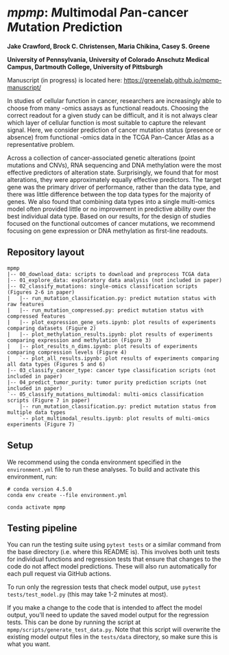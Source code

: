 # *mpmp*: *M*ultimodal *P*an-cancer *M*utation *P*rediction

**Jake Crawford, Brock C. Christensen, Maria Chikina, Casey S. Greene**

**University of Pennsylvania, University of Colorado Anschutz Medical Campus, Dartmouth College, University of Pittsburgh**

Manuscript (in progress) is located here: https://greenelab.github.io/mpmp-manuscript/

In studies of cellular function in cancer, researchers are increasingly able to choose from many -omics assays as functional readouts.
Choosing the correct readout for a given study can be difficult, and it is not always clear which layer of cellular function is most suitable to capture the relevant signal.
Here, we consider prediction of cancer mutation status (presence or absence) from functional -omics data in the TCGA Pan-Cancer Atlas as a representative problem.

Across a collection of cancer-associated genetic alterations (point mutations and CNVs), RNA sequencing and DNA methylation were the most effective predictors of alteration state.
Surprisingly, we found that for most alterations, they were approximately equally effective predictors.
The target gene was the primary driver of performance, rather than the data type, and there was little difference between the top data types for the majority of genes.
We also found that combining data types into a single multi-omics model often provided little or no improvement in predictive ability over the best individual data type.
Based on our results, for the design of studies focused on the functional outcomes of cancer mutations, we recommend focusing on gene expression or DNA methylation as first-line readouts.

## Repository layout

```
mpmp
|-- 00_download_data: scripts to download and preprocess TCGA data
|-- 01_explore_data: exploratory data analysis (not included in paper)
|-- 02_classify_mutations: single-omics classification scripts (Figures 2-6 in paper)
|   |-- run_mutation_classification.py: predict mutation status with raw features
|   |-- run_mutation_compressed.py: predict mutation status with compressed features
|   |-- plot_expression_gene_sets.ipynb: plot results of experiments comparing datasets (Figure 2)
|   |-- plot_methylation_results.ipynb: plot results of experiments comparing expression and methylation (Figure 3)
|   |-- plot_results_n_dims.ipynb: plot results of experiments comparing compression levels (Figure 4)
|   `-- plot_all_results.ipynb: plot results of experiments comparing all data types (Figures 5 and 6)
|-- 03_classify_cancer_type: cancer type classification scripts (not included in paper)
|-- 04_predict_tumor_purity: tumor purity prediction scripts (not included in paper)
`-- 05_classify_mutations_multimodal: multi-omics classification scripts (Figure 7 in paper)
    |-- run_mutation_classification.py: predict mutation status from multiple data types
    `-- plot_multimodal_results.ipynb: plot results of multi-omics experiments (Figure 7)
```

## Setup

We recommend using the conda environment specified in the `environment.yml` file to run these analyses. To build and activate this environment, run:

```shell
# conda version 4.5.0
conda env create --file environment.yml

conda activate mpmp
```

## Testing pipeline

You can run the testing suite using `pytest tests` or a similar command from the base directory (i.e. where this README is). This involves both unit tests for individual functions and regression tests that ensure that changes to the code do not affect model predictions. These will also run automatically for each pull request via GitHub actions.

To run only the regression tests that check model output, use `pytest tests/test_model.py` (this may take 1-2 minutes at most).

If you make a change to the code that is intended to affect the model output, you'll need to update the saved model output for the regression tests. This can be done by running the script at `mpmp/scripts/generate_test_data.py`. Note that this script will overwrite the existing model output files in the `tests/data` directory, so make sure this is what you want.
